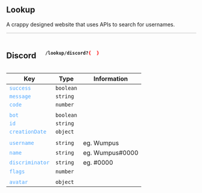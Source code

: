 ## Lookup

A crappy designed website that uses APIs to search for usernames.

<hr style="height: 1px; background-color: rgba(0, 0, 0, .25)">

#### <span style="display: flex; align-items: center"><h2 style="line-height: 1; padding-right: 1.5rem">Discord</h2> <code>/lookup/discord?<span style="color: red">{<span style="color: white">id</span>}</span></code></span>

| Key                                                | Type                 | Information     |
| -------------------------------------------------- | -------------------- | --------------- |
| <code style="color: #51A8FF;">success</code>       | <code>boolean</code> |                 |
| <code style="color: #51A8FF;">message</code>       | <code>string</code>  |                 |
| <code style="color: #51A8FF;">code</code>          | <code>number</code>  |                 |
|                                                    |                      |                 |
| <code style="color: #51A8FF;">bot</code>           | <code>boolean</code> |                 |
| <code style="color: #51A8FF;">id</code>            | <code>string</code>  |                 |
| <code style="color: #51A8FF;">creationDate</code>  | <code>object</code>  |                 |
|                                                    |                      |                 |
| <code style="color: #51A8FF;">username</code>      | <code>string</code>  | eg. Wumpus      |
| <code style="color: #51A8FF;">name</code>          | <code>string</code>  | eg. Wumpus#0000 |
| <code style="color: #51A8FF;">discriminator</code> | <code>string</code>  | eg. #0000       |
| <code style="color: #51A8FF;">flags</code>         | <code>number</code>  |                 |
|                                                    |                      |                 |
| <code style="color: #51A8FF;">avatar</code>        | <code>object</code>  |                 |
